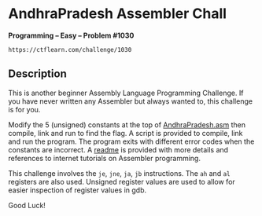 # AndhraPradesh Assembler Chall

**Programming – Easy – Problem #1030**

`https://ctflearn.com/challenge/1030`


## Description

This is another beginner Assembly Language Programming Challenge. If you have
never written any Assembler but always wanted to, this challenge is for you.

Modify the 5 (unsigned) constants at the top of
[AndhraPradesh.asm](./extra/AndhraPradesh.asm) then compile, link and run to
find the flag. A script is provided to compile, link and run the program. The
program exits with different error codes when the constants are incorrect. A
[readme](./extra/notes.txt) is provided with more details and references to
internet tutorials on Assembler programming.

This challenge involves the `je`, `jne`, `ja`, `jb` instructions. The `ah` and
`al` registers are also used. Unsigned register values are used to allow for
easier inspection of register values in gdb.

Good Luck!
